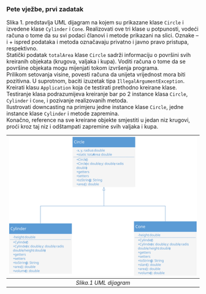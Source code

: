### Pete vježbe, prvi zadatak
Slika 1. predstavlja UML dijagram na kojem su prikazane klase `Circle` i izvedene klase `Cylinder` i `Cone`. Realizovati ove tri klase u potpunosti, vodeći računa o tome da su svi podaci članovi i metode prikazani na slici. Oznake – i + ispred podataka i metoda označavaju privatno i javno pravo pristupa, respektivno.  
Statički podatak `totalArea` klase `Circle` sadrži informaciju o površini svih kreiranih objekata (krugova, valjaka i kupa). Voditi računa o tome da se površine objekata mogu mijenjati tokom izvršenja programa.  
Prilikom setovanja visine, povesti računa da unijeta vrijednost mora biti pozitivna. U suprotnom, baciti izuzetak tipa `IllegalArgumentException`.  
Kreirati klasu `Application` koja će testirati prethodno kreirane klase. Testiranje klasa podrazumijeva kreiranje bar po 2 instance klasa `Circle`, `Cylinder` i `Cone`, i pozivanje realizovanih metoda.  
Ilustrovati downcasting na primjeru jedne instance klase `Circle`, jedne instance klase `Cylinder` i metode zapremina.  
Konačno, reference na sve kreirane objekte smjestiti u jedan niz krugovi, proći kroz taj niz i odštampati zapremine svih valjaka i kupa.

| ![5a.svg](5a.svg) | 
|:--:| 
| *Slika.1 UML dijagram* |